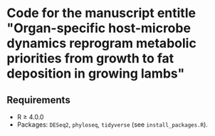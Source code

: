 # Code for the manuscript entitle "Organ-specific host-microbe dynamics reprogram metabolic priorities from growth to fat deposition in growing lambs"
## Requirements  
- R ≥ 4.0.0  
- Packages: `DESeq2`, `phyloseq`, `tidyverse` (see `install_packages.R`).  
